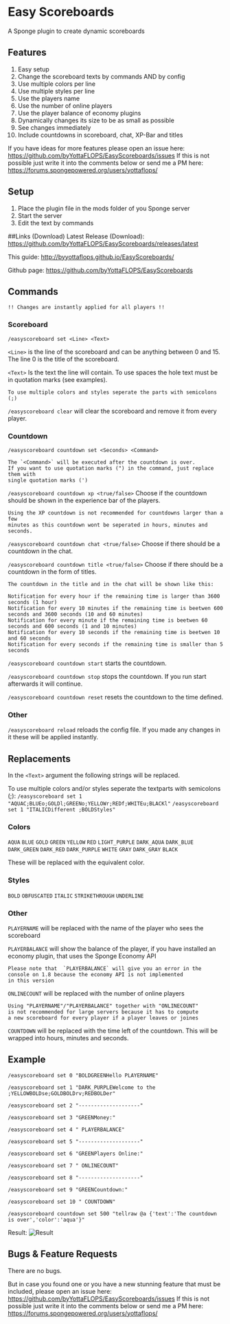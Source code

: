 # Easy Scoreboards
A Sponge plugin to create dynamic scoreboards

## Features
1. Easy setup
2. Change the scoreboard texts by commands AND by config
3. Use multiple colors per line
4. Use multiple styles per line
5. Use the players name
6. Use the number of online players
7. Use the player balance of economy plugins
8. Dynamically changes its size to be as small as possible
9. See changes immediately
10. Include countdowns in scoreboard, chat, XP-Bar and titles

If you have ideas for more features please open an issue here:
https://github.com/byYottaFLOPS/EasyScoreboards/issues
If this is not possible just write it into the comments below or send me a PM here: 
https://forums.spongepowered.org/users/yottaflops/

## Setup
1. Place the plugin file in the mods folder of you Sponge server
2. Start the server
3. Edit the text by commands

##Links (Download)
Latest Release (Download): https://github.com/byYottaFLOPS/EasyScoreboards/releases/latest

This guide: http://byyottaflops.github.io/EasyScoreboards/

Github page: https://github.com/byYottaFLOPS/EasyScoreboards

## Commands
    !! Changes are instantly applied for all players !!

### Scoreboard

`/easyscoreboard set <Line> <Text>`

`<Line>` is the line of the scoreboard and can be anything between 0 and 15. The line 0 is the title of the scoreboard.

`<Text>` Is the text the line will contain. To use spaces the hole text must be in quotation marks (see examples).

    To use multiple colors and styles seperate the parts with semicolons (;)

`/easyscoreboard clear` will clear the scoreboard and remove it from every player.

### Countdown

`/easyscoreboard countdown set <Seconds> <Command>`

    The `<Command>` will be executed after the countdown is over.
    If you want to use quotation marks (") in the command, just replace them with
    single quotation marks (')


`/easyscoreboard countdown xp <true/false>` Choose if the countdown should be shown in the experience bar of the players.

    Using the XP countdown is not recommended for countdowns larger than a few 
    minutes as this countdown wont be seperated in hours, minutes and seconds.

`/easyscoreboard countdown chat <true/false>` Choose if there should be a countdown in the chat.

`/easyscoreboard countdown title <true/false>` Choose if there should be a countdown in the form of titles.

    The countdown in the title and in the chat will be shown like this:
    
    Notification for every hour if the remaining time is larger than 3600 seconds (1 hour)
    Notification for every 10 minutes if the remaining time is beetwen 600 seconds and 3600 seconds (10 and 60 minutes)
    Notification for every minute if the remaining time is beetwen 60 seconds and 600 seconds (1 and 10 minutes)
    Notification for every 10 seconds if the remaining time is beetwen 10 and 60 seconds
    Notification for every seconds if the remaining time is smaller than 5 seconds


`/easyscoreboard countdown start` starts the countdown.

`/easyscoreboard countdown stop` stops the countdown. If you run start afterwards it will continue.

`/easyscoreboard countdown reset` resets the countdown to the time defined.


### Other

`/easyscoreboard reload` reloads the config file. If you made any changes in it these will be applied instantly.


## Replacements
In the `<Text>` argument the following strings will be replaced.

To use multiple colors and/or styles seperate the textparts with semicolons (;):
`/easyscoreboard set 1 "AQUAC;BLUEo;GOLDl;GREENo;YELLOWr;REDf;WHITEu;BLACKl"`
`/easyscoreboard set 1 "ITALICDifferent ;BOLDStyles"`

### Colors
`AQUA`
`BLUE`
`GOLD`
`GREEN`
`YELLOW`
`RED`
`LIGHT_PURPLE`
`DARK_AQUA`
`DARK_BLUE`
`DARK_GREEN`
`DARK_RED`
`DARK_PURPLE`
`WHITE`
`GRAY`
`DARK_GRAY`
`BLACK`

These will be replaced with the equivalent color.

### Styles
`BOLD`
`OBFUSCATED`
`ITALIC`
`STRIKETHROUGH`
`UNDERLINE`

### Other
`PLAYERNAME` will be replaced with the name of the player
who sees the scoreboard

`PLAYERBALANCE` will show the balance of the player, if you have installed an economy plugin, that uses the Sponge Economy API

    Please note that  `PLAYERBALANCE` will give you an error in the 
    console on 1.8 because the economy API is not implemented
    in this version

`ONLINECOUNT` will be replaced with the number of online players

    Using "PLAYERNAME"/"PLAYERBALANCE" together with "ONLINECOUNT"
    is not recommended for large servers because it has to compute
    a new scoreboard for every player if a player leaves or joines
    
`COUNTDOWN` will be replaced with the time left of the countdown. This will be wrapped into hours, minutes and seconds.

## Example
`/easyscoreboard set 0 "BOLDGREENHello PLAYERNAME"`

`/easyscoreboard set 1 "DARK_PURPLEWelcome to the ;YELLOWBOLDse;GOLDBOLDrv;REDBOLDer"`

`/easyscoreboard set 2 "--------------------"`

`/easyscoreboard set 3 "GREENMoney:"`

`/easyscoreboard set 4 " PLAYERBALANCE"`

`/easyscoreboard set 5 "--------------------"`

`/easyscoreboard set 6 "GREENPlayers Online:"`

`/easyscoreboard set 7 " ONLINECOUNT"`

`/easyscoreboard set 8 "--------------------"`

`/easyscoreboard set 9 "GREENCountdown:"`

`/easyscoreboard set 10 " COUNTDOWN"`

`/easyscoreboard countdown set 500 "tellraw @a {'text':'The countdown is over','color':'aqua'}"`

Result:
![Result](https://github.com/byYottaFLOPS/EasyScoreboards/blob/master/screenshots/screenshot2.png?raw=true)

## Bugs & Feature Requests
There are no bugs.

But in case you found one or you have a new stunning feature that must be included, please open an issue here: 
https://github.com/byYottaFLOPS/EasyScoreboards/issues
If this is not possible just write it into the comments below or send me a PM here:
https://forums.spongepowered.org/users/yottaflops/